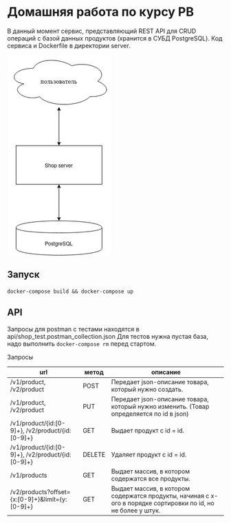 # Домашняя работа по курсу РВ

В данный момент сервис, представляющий REST API для CRUD операций с базой данных продуктов (хранится в СУБД PostgreSQL).
Код сервиса и Dockerfile в директории server.


![архитектура](dc_arch_1.jpg)


## Запуск
```
docker-compose build && docker-compose up
```

## API

Запросы для postman с тестами находятся в api/shop_test.postman_collection.json
Для тестов нужна пустая база, надо выполнить `docker-compose rm` перед стартом.

Запросы

| url                                             | метод  | описание                                                                                                      |
|-------------------------------------------------|--------|---------------------------------------------------------------------------------------------------------------|
| /v1/product, /v2/product                         | POST   | Передает json-описание товара, который нужно создать.                                                         |
| /v1/product, /v2/product                         | PUT    | Передает json-описание товара, который нужно изменить. (Товар определяется по id в json)                      |
| /v1/product/{id:[0-9]+}, /v2/product/{id:[0-9]+} | GET    | Выдает продукт с id = id.                                                                                     |
| /v1/product/{id:[0-9]+}, /v2/product/{id:[0-9]+} | DELETE | Удаляет продукт с id = id.                                                                                    |
| /v1/products                                    | GET    | Выдает массив, в котором содержатся все продукты.                                                             |
| /v2/products?offset={x:[0-9]+}&limit={y:[0-9]+} | GET    | Выдает массив, в котором содержатся продукты, начиная с x-ого в порядке сортировки по id, но не более y штук. |
